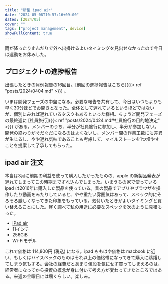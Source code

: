 ```yaml
---
title: "新型 ipad air"
date: "2024-05-08T10:57:16+09:00"
dates: [2024/05]
cover: ""
tags: ["project management", device]
showFullContent: true
---
```


雨が降ったり止んだりで外へ出掛けるよいタイミングを見出せなかったので今日は運動をお休みした。

## プロジェクトの進捗報告

出張したときの月例報告の16回目。[前回の進捗報告はこちら]({{< ref "posts/2024/0404.md" >}}) 。

いまは開発フェーズの中盤になる。必要な報告を共有して、今日はいつもよりも早く30分ほどでお開きとなった。全体として遅れているというほどではないが、個別にみれば遅れているタスクもあるといった様相。ちょうど開発フェーズの最終週に [社員旅行]({{< ref "posts/2024/0424.md#社員旅行の目的地決定" >}}) がある。メンバーのうち、半分が社員旅行に参加し、半分が参加しない。開発の終わりがぐだぐだになるのはよくないし、メンバー間の作業工数にも差異が生じるし、やや遅れ気味であることも考慮して、マイルストーンを1つ増やすことを提案して了承してもらった。

## ipad air 注文

本当は3月に前期の利益を使って購入したかったものの、apple の新製品発表が遅れてしまってこの時期までずれ込んでしまった。いまうちの家で使っている ipad は2016年に購入した製品を使っている。昔の製品でアプリやブラウザを操作したり動画をみたりしていると、やや重たい雰囲気はあって、スペック的にそろそろ厳しくなってきた印象をもっている。気付いたときがよいタイミングと買い替えることにした。軽く調べて私の用途に必要なスペックを次のように見積もった。

* [iPad air](https://www.apple.com/jp/ipad-air/)
* 11インチ
* 256GiB
* Wi-Fiモデル

これで価格は 114,800円 (税込) になる。ipad ももはや価格は macbook に近い、もしくはハイスペックのものはそれ以上の価格帯になってきて購入に躊躇してしまう気もする。会社の経費だとあまり値段を気にせず買ってしまえるのは、経営者になってから投資の概念が身に付いて考え方が変わってきたところではある。来週の金曜日には届くらしい。楽しみ。
